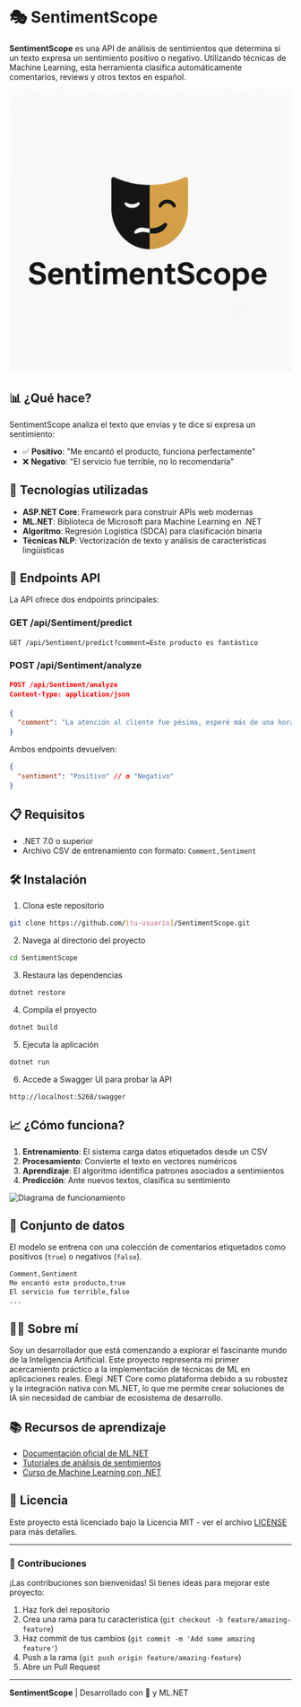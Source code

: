 # 🎭 SentimentScope

**SentimentScope** es una API de análisis de sentimientos que determina si un texto expresa un sentimiento positivo o negativo. Utilizando técnicas de Machine Learning, esta herramienta clasifica automáticamente comentarios, reviews y otros textos en español.

<p align="center">
  <img src="/img/sentiment_scope_logo.png" alt="SentimentScope Banner" width="600"/>
</p>


## 📊 ¿Qué hace?

SentimentScope analiza el texto que envías y te dice si expresa un sentimiento:
- ✅ **Positivo**: "Me encantó el producto, funciona perfectamente"
- ❌ **Negativo**: "El servicio fue terrible, no lo recomendaría"

## 🧠 Tecnologías utilizadas

- **ASP.NET Core**: Framework para construir APIs web modernas
- **ML.NET**: Biblioteca de Microsoft para Machine Learning en .NET
- **Algoritmo**: Regresión Logística (SDCA) para clasificación binaria
- **Técnicas NLP**: Vectorización de texto y análisis de características lingüísticas

## 🚀 Endpoints API

La API ofrece dos endpoints principales:

### GET /api/Sentiment/predict

```
GET /api/Sentiment/predict?comment=Este producto es fantástico
```

### POST /api/Sentiment/analyze

```json
POST /api/Sentiment/analyze
Content-Type: application/json

{
  "comment": "La atención al cliente fue pésima, esperé más de una hora"
}
```

Ambos endpoints devuelven:

```json
{
  "sentiment": "Positivo" // o "Negativo"
}
```

## 📋 Requisitos

- .NET 7.0 o superior
- Archivo CSV de entrenamiento con formato: `Comment,Sentiment`

## 🛠️ Instalación

1. Clona este repositorio
```bash
git clone https://github.com/[tu-usuario]/SentimentScope.git
```

2. Navega al directorio del proyecto
```bash
cd SentimentScope
```

3. Restaura las dependencias
```bash
dotnet restore
```

4. Compila el proyecto
```bash
dotnet build
```

5. Ejecuta la aplicación
```bash
dotnet run
```

6. Accede a Swagger UI para probar la API
```
http://localhost:5268/swagger
```

## 📈 ¿Cómo funciona?

1. **Entrenamiento**: El sistema carga datos etiquetados desde un CSV
2. **Procesamiento**: Convierte el texto en vectores numéricos
3. **Aprendizaje**: El algoritmo identifica patrones asociados a sentimientos
4. **Predicción**: Ante nuevos textos, clasifica su sentimiento

![Diagrama de funcionamiento](https://via.placeholder.com/800x400?text=Diagrama+de+Flujo:+Texto+→+Vectorización+→+Predicción)

## 🧪 Conjunto de datos

El modelo se entrena con una colección de comentarios etiquetados como positivos (`true`) o negativos (`false`).

```csv
Comment,Sentiment
Me encantó este producto,true
El servicio fue terrible,false
...
```

## 👨‍💻 Sobre mí

Soy un desarrollador que está comenzando a explorar el fascinante mundo de la Inteligencia Artificial. Este proyecto representa mi primer acercamiento práctico a la implementación de técnicas de ML en aplicaciones reales. Elegí .NET Core como plataforma debido a su robustez y la integración nativa con ML.NET, lo que me permite crear soluciones de IA sin necesidad de cambiar de ecosistema de desarrollo.

## 📚 Recursos de aprendizaje

- [Documentación oficial de ML.NET](https://learn.microsoft.com/en-us/dotnet/machine-learning/)
- [Tutoriales de análisis de sentimientos](https://learn.microsoft.com/en-us/dotnet/machine-learning/tutorials/sentiment-analysis)
- [Curso de Machine Learning con .NET](https://dotnet.microsoft.com/learn/ml-dotnet)

## 📄 Licencia

Este proyecto está licenciado bajo la Licencia MIT - ver el archivo [LICENSE](LICENSE) para más detalles.

---

### 🤝 Contribuciones

¡Las contribuciones son bienvenidas! Si tienes ideas para mejorar este proyecto:

1. Haz fork del repositorio
2. Crea una rama para tu característica (`git checkout -b feature/amazing-feature`)
3. Haz commit de tus cambios (`git commit -m 'Add some amazing feature'`)
4. Push a la rama (`git push origin feature/amazing-feature`)
5. Abre un Pull Request

---

**SentimentScope** | Desarrollado con 💙 y ML.NET